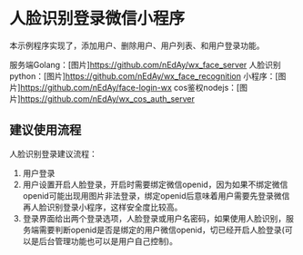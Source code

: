 # 人脸识别登录微信小程序

本示例程序实现了，添加用户、删除用户、用户列表、和用户登录功能。

服务端Golang：[图片]https://github.com/nEdAy/wx_face_server
人脸识别python：[图片]https://github.com/nEdAy/wx_face_recognition
小程序：[图片]https://github.com/nEdAy/face-login-wx
cos鉴权nodejs：[图片]https://github.com/nEdAy/wx_cos_auth_server

## 建议使用流程

人脸识别登录建议流程：

1. 用户登录
2. 用户设置开启人脸登录，开启时需要绑定微信openid，因为如果不绑定微信openid可能出现用图片非法登录，绑定openid后意味着用户需要先登录微信再人脸识别登录小程序，这样安全度比较高。
3. 登录界面给出两个登录选项，人脸登录或用户名密码，如果使用人脸识别，服务端需要判断openid是否是绑定的用户微信openid，切已经开启人脸登录(可以是后台管理功能也可以是用户自己控制)。
